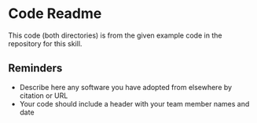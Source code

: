 # Code Readme

This code (both directories) is from the given example code in the repository for this skill.

## Reminders
- Describe here any software you have adopted from elsewhere by citation or URL
- Your code should include a header with your team member names and date
